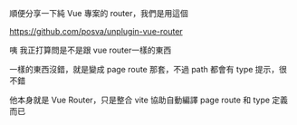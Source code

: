 順便分享一下純 Vue 專案的 router，我們是用這個

https://github.com/posva/unplugin-vue-router


咦  我正打算問是不是跟 vue router一樣的東西

一樣的東西沒錯，就是變成 page route 那套，不過 path 都會有 type 提示，很不錯

他本身就是 Vue Router，只是整合 vite 協助自動編譯 page route 和 type 定義而已
